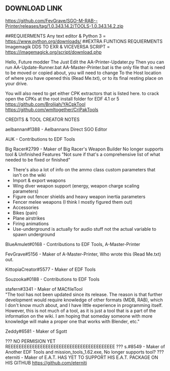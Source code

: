 ## DOWNLOAD LINK
https://github.com/FevGrave/SGO-M-RAB--Printer/releases/tag/1.0.343.14.2/TOOLS-1.0.343.14.2.zip

##REQUIERMENTS
Any text editor & Python 3 = https://www.python.org/downloads/
##EXTRA FUNTIONS REQUIERMENTS
Imagemagik  DDS TO EXR & VICEVERSA SCRIPT = https://imagemagick.org/script/download.php



Hello, Future modder
The Just Edit the AA-Printer-Updater.py Then you can run AA-Update-Runner.bat
AA-Master-Printer.bat is the only file that is need to be moved or copied about, you will need to change
To the Host location of where you have opened this (Read Me.txt), or to its final resting place on your drive.



You will also need to get either CPK extractors that is listed here. to crack open the CPKs at the root install folder for EDF 4.1 or 5
https://github.com/Brolijah/YACpkTool
https://github.com/wmltogether/CriPakTools





CREDITS & TOOL CREATOR NOTES


aelbannan#1388         - Aelbannans Direct SGO Editor                          

AUK                    - Contributions to EDF Tools

Big Racer#2799         - Maker of Big Racer's Weapon Builder     No longer supports tool & Unfinished Features
"Not sure if that's a comprehensive list of what needed to be fixed or finished"
- There's also a lot of info on the ammo class custom parameters that isn't on the wiki
- Import & export weapons
- Wing diver weapon support (energy, weapon charge scaling parameters)
- Figure out fencer shields and heavy weapon inertia parameters
- Fencer melee weapons (I think I mostly figured them out)
- Accessories
- Bikes (pain)
- Plane airstrikes
- Firing animations
- Use-underground is actually for audio stuff not the actual variable to spawn underground

BlueAmulet#0168        - Contributions to EDF Tools, A-Master-Printer          

FevGrave#5156          - Maker of A-Master-Printer, Who wrote this (Read Me.txt) out.

KittopiaCreator#5577   - Maker of EDF Tools                                    

Souzooka#0188          - Contributions to EDF Tools                            

stafern#3341           - Maker of MACfileTool                                  
"The tool has not been updated since its release. The reason is that further development would require
knowledge of other formats (MDB, RAB), which I don't know much about, and I have little experience in
programming itself. However, this is not much of a tool, as it is just a tool that is a part of the
information on the wiki. I am hoping that someday someone with more knowledge will make a proper one
that works with Blender, etc."

Zeddy#6581              - Maker of Sgott

???   NO PERMISION YET REEEEEEEEEEEEEEEEEEEEEEEEEEEEEEEEEEEEEEEE
???   s.#8549                 - Maker of Another EDF Tools and mission_tools_1.62.exe,
      No longer supports tool?
???   eterniti                - Maker of E.A.T. 
      HAS YET TO SUPPORT HIS E.A.T. PACKAGE ON HIS GITHUB https://github.com/eterniti
